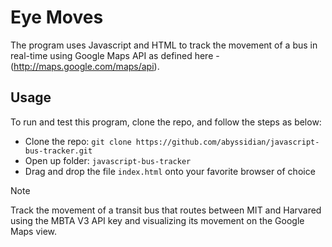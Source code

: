 # Eye Moves
The program uses Javascript and HTML to track the movement of a bus in real-time using Google Maps API as defined here - (http://maps.google.com/maps/api).

## Usage
To run and test this program, clone the repo, and follow the steps as below:

- Clone the repo: `git clone https://github.com/abyssidian/javascript-bus-tracker.git`
- Open up folder: `javascript-bus-tracker`
- Drag and drop the file `index.html` onto your favorite browser of choice
> [!NOTE]
> Track the movement of a transit bus that routes between MIT and Harvared using the MBTA V3 API key and visualizing its movement on the Google Maps view.